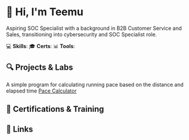 # 👋 Hi, I'm Teemu

Aspiring SOC Specialist with a background in B2B Customer Service and Sales, transitioning into cybersecurity and SOC Specialist role.

💻 **Skills**:
🎓 **Certs**:
📊 **Tools**:


## 🔍 Projects & Labs
A simple program for calculating running pace based on the distance and elapsed time
[Pace Calculator](https://tmolam.github.io/tahtilaskuri/tahtilaskuri.html)
## 📂 Certifications & Training

## 🔗 Links
